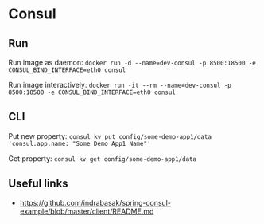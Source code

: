 # Consul

## Run

Run image as daemon:
`docker run -d --name=dev-consul -p 8500:18500 -e CONSUL_BIND_INTERFACE=eth0 consul`

Run image interactively:
`docker run -it --rm --name=dev-consul -p 8500:18500 -e CONSUL_BIND_INTERFACE=eth0 consul`

## CLI

Put new property:
`consul kv put config/some-demo-app1/data 'consul.app.name: "Some Demo App1 Name"'`

Get property:
`consul kv get config/some-demo-app1/data`


## Useful links
* https://github.com/indrabasak/spring-consul-example/blob/master/client/README.md